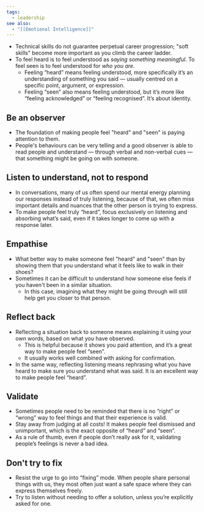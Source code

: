 ```yaml
---
tags:
  - leadership
see also:
  - "[[Emotional Intelligence]]"
---
```

- Technical skills do not guarantee perpetual career progression; "soft skills" become more important as you climb the career ladder.
- To feel heard is to feel understood as _saying something meaningful_. To feel seen is to feel understood for _who you are_.
	- Feeling “heard” means feeling understood, more specifically it’s an understanding of something you said — usually centred on a specific point, argument, or expression.
	- Feeling “seen” also means feeling understood, but it’s more like “feeling acknowledged” or “feeling recognised”. It’s about identity.
## Be an observer
- The foundation of making people feel "heard" and "seen" is paying attention to them.
- People's behaviours can be very telling and a good observer is able to read people and understand — through verbal and non-verbal cues — that something might be going on with someone.

## Listen to understand, not to respond
- In conversations, many of us often spend our mental energy planning our responses instead of truly listening, because of that, we often miss important details and nuances that the other person is trying to express.
- To make people feel truly “heard”, focus exclusively on listening and absorbing what’s said, even if it takes longer to come up with a response later.

## Empathise
- What better way to make someone feel "heard" and "seen" than by showing them that you understand what it feels like to walk in their shoes?
- Sometimes it can be difficult to understand how someone else feels if you haven't been in a similar situation. 
	- In this case, imagining what they might be going through will still help get you closer to that person.

## Reflect back
- Reflecting a situation back to someone means explaining it using your own words, based on what you have observed. 
	- This is helpful because it shows you paid attention, and it’s a great way to make people feel “seen”. 
	- It usually works well combined with asking for confirmation.
- In the same way, reflecting listening means rephrasing what you have heard to make sure you understand what was said. It is an excellent way to make people feel “heard”.

## Validate
- Sometimes people need to be reminded that there is no “right” or “wrong” way to feel things and that their experience is valid.
- Stay away from judging at all costs! It makes people feel dismissed and unimportant, which is the exact opposite of “heard” and “seen”.
- As a rule of thumb, even if people don’t really ask for it, validating people’s feelings is never a bad idea.

## Don't try to fix
- Resist the urge to go into “fixing” mode. When people share personal things with us, they most often just want a safe space where they can express themselves freely.
- Try to listen without needing to offer a solution, unless you’re explicitly asked for one.
